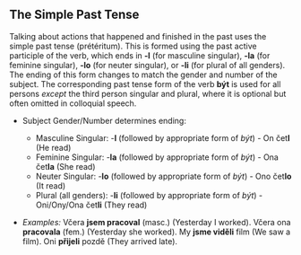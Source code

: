 ## The Simple Past Tense

Talking about actions that happened and finished in the past uses the simple past tense (prétéritum). This is formed using the past active participle of the verb, which ends in **-l** (for masculine singular), **-la** (for feminine singular), **-lo** (for neuter singular), or **-li** (for plural of all genders). The ending of this form changes to match the gender and number of the subject. The corresponding past tense form of the verb **být** is used for all persons *except* the third person singular and plural, where it is optional but often omitted in colloquial speech.

* Subject Gender/Number determines ending:
    * Masculine Singular: -**l** (followed by appropriate form of *být*) - On čet**l** (He read)
    * Feminine Singular: -**la** (followed by appropriate form of *být*) - Ona čet**la** (She read)
    * Neuter Singular: -**lo** (followed by appropriate form of *být*) - Ono čet**lo** (It read)
    * Plural (all genders): -**li** (followed by appropriate form of *být*) - Oni/Ony/Ona čet**li** (They read)

* *Examples:* Včera **jsem pracoval** (masc.) (Yesterday I worked). Včera ona **pracovala** (fem.) (Yesterday she worked). My **jsme viděli** film (We saw a film). Oni **přijeli** pozdě (They arrived late).